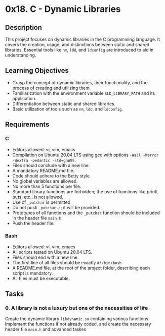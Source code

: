 # 0x18. C - Dynamic Libraries

## Description
This project focuses on dynamic libraries in the C programming language. It covers the creation, usage, and distinctions between static and shared libraries. Essential tools like `nm`, `ldd`, and `ldconfig` are introduced to aid in understanding.

## Learning Objectives
- Grasp the concept of dynamic libraries, their functionality, and the process of creating and utilizing them.
- Familiarization with the environment variable `$LD_LIBRARY_PATH` and its application.
- Differentiation between static and shared libraries.
- Basic utilization of tools such as `nm`, `ldd`, and `ldconfig`.

## Requirements
### C
- Editors allowed: vi, vim, emacs
- Compilation on Ubuntu 20.04 LTS using gcc with options `-Wall -Werror -Wextra -pedantic -std=gnu89`.
- Files should conclude with a new line.
- A mandatory README.md file.
- Code should adhere to the Betty style.
- No global variables are allowed.
- No more than 5 functions per file.
- Standard library functions are forbidden; the use of functions like printf, puts, etc., is not allowed.
- Use of `_putchar` is permitted.
- Do not push `_putchar.c`; it will be provided.
- Prototypes of all functions and the `_putchar` function should be included in the header file `main.h`.
- Push the header file.

### Bash
- Editors allowed: vi, vim, emacs
- All scripts tested on Ubuntu 20.04 LTS.
- Files should end with a new line.
- The first line of all files should be exactly `#!/bin/bash`.
- A README.md file, at the root of the project folder, describing each script is mandatory.
- All files must be executable.

## Tasks

### 0. A library is not a luxury but one of the necessities of life
Create the dynamic library `libdynamic.so` containing various functions. Implement the functions if not already coded, and create the necessary header file `main.h`
and advanced taskes
